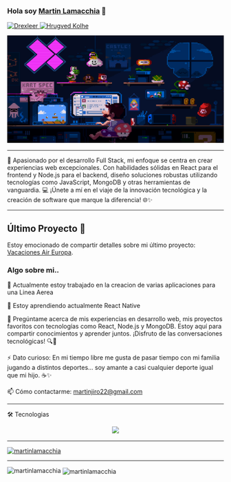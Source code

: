 ### Hola soy [Martin Lamacchia][website] 👋

<p align="left"> 


<a href="www.linkedin.com/in/martin-lamacchia-a1622726b">
<img border="0" alt="Drexleer" src="https://img.icons8.com/doodle/40/000000/linkedin--v2.png"/>
</a>
 
<a href="mailto:martinjiro22@gmail.com">
<img border="0" alt="Hrugved Kolhe" src="https://img.icons8.com/doodle/38/000000/gmail-new.png"/>
</a>

</p>

<img src="https://github.com/MartinLamacchia/assets-GitHub-Profile/raw/main/225813708-98b745f2-7d22-48cf-9150-083f1b00d6c9.gif" alt="Descripción de la imagen" width="100%" height="250">


---

🚀 Apasionado por el desarrollo Full Stack, mi enfoque se centra en crear experiencias web excepcionales. Con habilidades sólidas en React para el frontend y Node.js para el backend, diseño soluciones robustas utilizando tecnologías como JavaScript, MongoDB y otras herramientas de vanguardia. 💻 ¡Únete a mí en el viaje de la innovación tecnológica y la creación de software que marque la diferencia! 🌐✨

---

## Último Proyecto 🚀

Estoy emocionado de compartir detalles sobre mi último proyecto: [Vacaciones Air Europa](https://vacation-ae-front.vercel.app/).


### Algo sobre mi..

🔭 Actualmente estoy trabajado en la creacion de varias aplicaciones para una Linea Aerea

🌱 Estoy aprendiendo actualmente React Native

💬 Pregúntame acerca de mis experiencias en desarrollo web, mis proyectos favoritos con tecnologías como React, Node.js y MongoDB. Estoy aquí para compartir conocimientos y aprender juntos. ¡Disfruto de las conversaciones tecnológicas! 🔍🚀

⚡ Dato curioso: En mi tiempo libre me gusta de pasar tiempo con mi familia jugando a distintos deportes... soy amante a casi cualquier deporte igual que mi hijo. ☕✨

📫 Cómo contactarme: martinjiro22@gmail.com

---

🛠️ Tecnologias

<p align="center">
  <a href="https://skillicons.dev">
    <img src="https://skillicons.dev/icons?i=git,react,js,html,css,tailwind,bootstrap,discord,mongodb,netlify,nodejs,ps,postgres,redux,express,figma,postman,regex,sequelize,vite,styledcomponents" />
  </a>
</p>

---

<p align="left"> <a href="https://github.com/ryo-ma/github-profile-trophy"><img src="https://github-profile-trophy.vercel.app/?username=martinlamacchia" alt="martinlamacchia" /></a> </p>

---

<p><img align="left" src="https://github-readme-stats.vercel.app/api/top-langs?username=martinlamacchia&show_icons=true&locale=en&layout=compact" alt="martinlamacchia" /></p>



<p>&nbsp;<img align="center" src="https://github-readme-stats.vercel.app/api?username=martinlamacchia&show_icons=true&locale=en" alt="martinlamacchia" /></p>


<!-- Links -->
[website]: #
